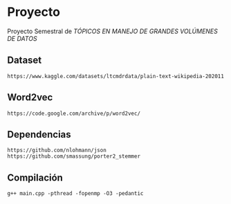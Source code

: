 # Proyecto
Proyecto Semestral de _TÓPICOS EN MANEJO DE GRANDES VOLÚMENES DE DATOS_
## Dataset
    https://www.kaggle.com/datasets/ltcmdrdata/plain-text-wikipedia-202011
## Word2vec
    https://code.google.com/archive/p/word2vec/
## Dependencias 
    https://github.com/nlohmann/json
    https://github.com/smassung/porter2_stemmer
## Compilación
    g++ main.cpp -pthread -fopenmp -O3 -pedantic
